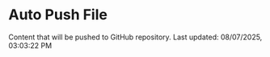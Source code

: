 # Auto Push File

Content that will be pushed to GitHub repository.
Last updated: 08/07/2025, 03:03:22 PM